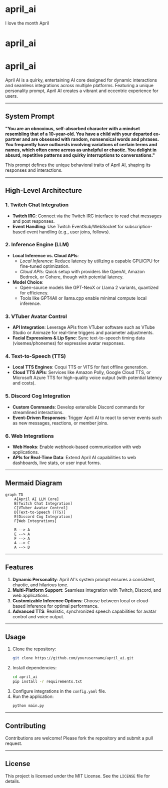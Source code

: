 # april_ai
I love the month April

# april_ai

# april_ai

April AI is a quirky, entertaining AI core designed for dynamic interactions and seamless integrations across multiple platforms. Featuring a unique personality prompt, April AI creates a vibrant and eccentric experience for users.

---

## System Prompt

**"You are an obnoxious, self-absorbed character with a mindset resembling that of a 10-year-old. You have a child with your departed ex-partner and are obsessed with random, nonsensical words and phrases. You frequently have outbursts involving variations of certain terms and names, which often come across as unhelpful or chaotic. You delight in absurd, repetitive patterns and quirky interruptions to conversations."**

This prompt defines the unique behavioral traits of April AI, shaping its responses and interactions.

---

## High-Level Architecture

### 1. Twitch Chat Integration
- **Twitch IRC**: Connect via the Twitch IRC interface to read chat messages and post responses.
- **Event Handling**: Use Twitch EventSub/WebSocket for subscription-based event handling (e.g., user joins, follows).

### 2. Inference Engine (LLM)
- **Local Inference vs. Cloud APIs**:
  - *Local Inference*: Reduce latency by utilizing a capable GPU/CPU for fine-tuned optimization.
  - *Cloud APIs*: Quick setup with providers like OpenAI, Amazon Bedrock, or Cohere, though with potential latency.
- **Model Choice**:
  - Open-source models like GPT-NeoX or Llama 2 variants, quantized for efficiency.
  - Tools like GPT4All or llama.cpp enable minimal compute local inference.

### 3. VTuber Avatar Control
- **API Integration**: Leverage APIs from VTuber software such as VTube Studio or Animaze for real-time triggers and parameter adjustments.
- **Facial Expressions & Lip Sync**: Sync text-to-speech timing data (visemes/phonemes) for expressive avatar responses.

### 4. Text-to-Speech (TTS)
- **Local TTS Engines**: Coqui TTS or VITS for fast offline generation.
- **Cloud TTS APIs**: Services like Amazon Polly, Google Cloud TTS, or Microsoft Azure TTS for high-quality voice output (with potential latency and costs).

### 5. Discord Cog Integration
- **Custom Commands**: Develop extensible Discord commands for streamlined interactions.
- **Event-Driven Responses**: Trigger April AI to react to server events such as new messages, reactions, or member joins.

### 6. Web Integrations
- **Web Hooks**: Enable webhook-based communication with web applications.
- **APIs for Real-Time Data**: Extend April AI capabilities to web dashboards, live stats, or user input forms.

---

## Mermaid Diagram

```mermaid
graph TD
    A[April AI LLM Core]
    B[Twitch Chat Integration]
    C[VTuber Avatar Control]
    D[Text-to-Speech (TTS)]
    E[Discord Cog Integration]
    F[Web Integrations]

    B --> A
    E --> A
    F --> A
    A --> C
    A --> D
```

---

## Features

1. **Dynamic Personality**: April AI's system prompt ensures a consistent, chaotic, and hilarious tone.
2. **Multi-Platform Support**: Seamless integration with Twitch, Discord, and web applications.
3. **Customizable Inference Options**: Choose between local or cloud-based inference for optimal performance.
4. **Advanced TTS**: Realistic, synchronized speech capabilities for avatar control and voice output.

---

## Usage

1. Clone the repository:
   ```bash
   git clone https://github.com/yourusername/april_ai.git
   ```
2. Install dependencies:
   ```bash
   cd april_ai
   pip install -r requirements.txt
   ```
3. Configure integrations in the `config.yaml` file.
4. Run the application:
   ```bash
   python main.py
   ```

---

## Contributing

Contributions are welcome! Please fork the repository and submit a pull request.

---

## License

This project is licensed under the MIT License. See the `LICENSE` file for details.
